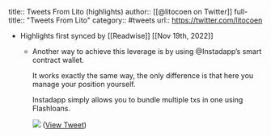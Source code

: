title:: Tweets From Lito (highlights)
author:: [[@litocoen on Twitter]]
full-title:: "Tweets From Lito"
category:: #tweets
url:: https://twitter.com/litocoen

- Highlights first synced by [[Readwise]] [[Nov 19th, 2022]]
	- Another way to achieve this leverage is by using @Instadapp’s smart contract wallet.
	  
	  It works exactly the same way, the only difference is that here you manage your position yourself.
	  
	  Instadapp simply allows you to bundle multiple txs in one using Flashloans. 
	  
	  ![](https://pbs.twimg.com/media/FOsr7ZiXEAM7Txt.jpg) ([View Tweet](https://twitter.com/litocoen/status/1507348689907597322))